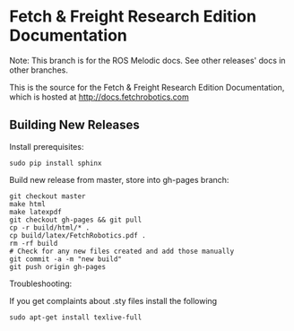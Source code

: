 Fetch & Freight Research Edition Documentation
==============================================

Note: This branch is for the ROS Melodic docs.  See other releases' docs in other branches.

This is the source for the Fetch & Freight Research Edition Documentation,
which is  hosted at http://docs.fetchrobotics.com

Building New Releases
---------------------

Install prerequisites:

```
sudo pip install sphinx
```

Build new release from master, store into gh-pages branch:

```
git checkout master
make html
make latexpdf
git checkout gh-pages && git pull
cp -r build/html/* .
cp build/latex/FetchRobotics.pdf .
rm -rf build
# Check for any new files created and add those manually
git commit -a -m "new build"
git push origin gh-pages
```

Troubleshooting:

If you get complaints about .sty files install the following

```
sudo apt-get install texlive-full
```
